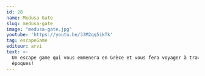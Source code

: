 ```yaml
---
id: 28
name: Medusa Gate
slug: medusa-gate
image: "medusa-gate.jpg"
youtube: 'https://youtu.be/33M2qq5ikTk'
tag: escapeGame
editeur: arvi
text: >-
  Un escape game qui vous emmenera en Grèce et vous fera voyager à travers les
  époques!
---
```


